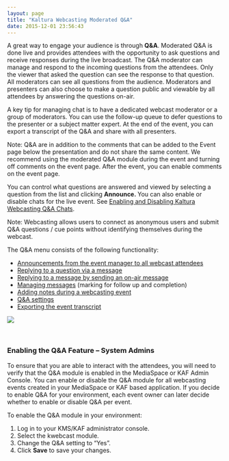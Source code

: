 ```yaml
---
layout: page
title: "Kaltura Webcasting Moderated Q&A"
date: 2015-12-01 23:56:43
---
```


<p>
    A great way to engage your audience is through <strong>Q&A</strong>. Moderated Q&A is done live and provides attendees with the opportunity to ask questions and receive responses during the live broadcast. The Q&A moderator can manage and respond to the incoming questions from the attendees. Only the viewer that asked the question can see the response to that question. All moderators can see all questions from the audience. Moderators and presenters can also choose to make a question public and viewable by all attendees by answering the questions on-air.
  </p>
  
  <p>
    A key tip for managing chat is to have a dedicated webcast moderator or a group of moderators. You can use the follow-up queue to defer questions to the presenter or a subject matter expert. At the end of the event, you can export a transcript of the Q&A and share with all presenters. 
  </p>
  
  <p class="mce-note-graphic">
    Note: Q&A are in addition to the comments that can be added to the Event page below the presentation and do not share the same content. We recommend using the moderated Q&A module during the event and turning off comments on the event page. After the event, you can enable comments on the event page.
  </p>
  
  <p>
    You can control what questions are answered and viewed by selecting a question from the list and clicking <strong>Announce. </strong>You can also enable or disable chats for the live event. See <a href="{{site.url}}/documentation/Knowledge/enabling-and-disabling-kaltura-webcasting-qa-chats.html" target="_blank">Enabling and Disabling Kaltura Webcasting Q&A Chats</a>.  
  </p>
  
  <p class="mce-note-graphic">
    Note: <span>Webcasting allows users to connect as anonymous users and submit Q&A questions / cue points without identifying themselves during the webcast.</span>
  </p>
  
  <p>
    The Q&A menu consists of the following functionality:
  </p>
  
  <ul>
    <li>
      <a href="{{site.url}}/documentation/Knowledge/moderated-qa-announcements-0.html" target="_blank">Announcements from the event manager to all webcast attendees</a>
    </li>
    <li>
      <a href="{{site.url}}/documentation/Knowledge/replying-question-message-0.html" target="_blank">Replying to a question via a message</a>
    </li>
    <li>
      <a href="{{site.url}}/documentation/Knowledge/moderated-qa-replying-question-air.html" target="_blank">Replying to a message by sending an on-air message</a>
    </li>
    <li>
      <a href="{{site.url}}/documentation/Knowledge/kaltura-webcasting-moderated-qa-managing-messages-0.html" target="_blank">Managing messages</a> (marking for follow up and completion)
    </li>
    <li>
      <a href="http://knowledge.kaltura.com/node/1564/" target="_blank">Adding notes during a webcasting event</a> 
    </li>
    <li>
      <a href="{{site.url}}/documentation/Knowledge/moderated-qa-settings.html" target="_blank"></a><a href="{{site.url}}/documentation/Knowledge/moderated-qa-settings.html" target="_blank">Q&A settings</a>
    </li>
    <li>
      <a href="{{site.url}}/documentation/Knowledge/kaltura-webcasting-exporting-transcript-qa-session.html" target="_blank">Exporting the event transcript</a>
    </li>
  </ul>
  
  <p>
    <img src="{{site.url}}/assets/3460">
  </p>
  
  <p>
     
  </p>
  
  <h3>
    Enabling the Q&A Feature – System Admins
  </h3>
  
  <p>
    To ensure that you are able to interact with the attendees, you will need to verify that the Q&A module is enabled in the MediaSpace or KAF Admin Console. You can enable or disable the Q&A module for all webcasting events created in your MediaSpace or KAF based application. If you decide to enable Q&A for your environment, each event owner can later decide whether to enable or disable Q&A per event.
  </p>
  
  <p class="Procedure mce-procedure">
    To enable the Q&A module in your environment:
  </p>
  
  <ol>
    <li>
      Log in to your KMS/KAF administrator console.
    </li>
    <li>
      Select the kwebcast module.
    </li>
    <li>
      Change the Q&A setting to “Yes”.
    </li>
    <li>
      Click <strong>Save</strong> to save your changes.
    </li>
  </ol>